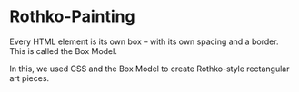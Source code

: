 # Rothko-Painting
Every HTML element is its own box – with its own spacing and a border. This is called the Box Model.

In this, we used CSS and the Box Model to create Rothko-style rectangular art pieces.
